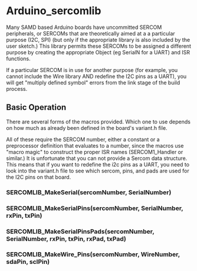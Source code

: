 # Arduino\_sercomlib #

Many SAMD based Arduino boards have uncommitted SERCOM peripherals, or
SERCOMs that are theoretically aimed at a a particular purpose (I2C,
SPI) (but only if the appropriate library is also included by the user
sketch.)  This library permits these SERCOMs to be assigned a
different purpose by creating the appropriate Object (eg SerialN for a
UART) and ISR functions.

If a particular SERCOM is in use for another purpose (for example, you cannot include the Wire library AND redefine the I2C pins as a UART), you will get "multiply defined symbol" errors from the link stage of the build process.

## Basic Operation ##

There are several forms of the macros provided.  Which one to use depends on how much as already been defined in the board's variant.h file.

All of these require the SERCOM number, either a constant or a preprocessor definition that evaluates to a number, since the macros use "macro magic" to construct the proper ISR names (SERCOM1_Handler or similar.)  It is unfortunate that you can not provide a Sercom data structure.  This means that if you want to redefine the i2c pins as a UART, you need to look into the variant.h file to see which sercom, pins, and pads are used for the I2C pins on that board.

### SERCOMLIB\_MakeSerial(sercomNumber, SerialNumber) ###
### SERCOMLIB\_MakeSerialPins(sercomNumber, SerialNumber, rxPin, txPin) ###
### SERCOMLIB\_MakeSerialPinsPads(sercomNumber,  SerialNumber, rxPin, txPin, rxPad, txPad) ###
### SERCOMLIB\_MakeWire_Pins(sercomNumber, WireNumber, sdaPin, sclPin) ###
